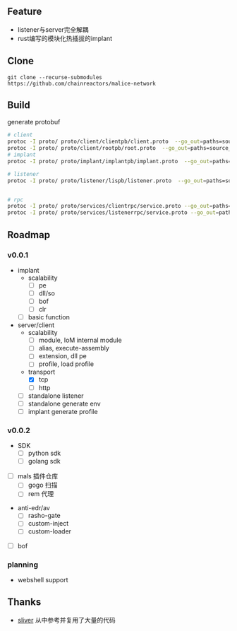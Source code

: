 
## Feature

* listener与server完全解耦
* rust编写的模块化热插拔的implant


## Clone

`git clone --recurse-submodules https://github.com/chainreactors/malice-network`

## Build

generate protobuf

```bash
# client
protoc -I proto/ proto/client/clientpb/client.proto  --go_out=paths=source_relative:proto/
protoc -I proto/ proto/client/rootpb/root.proto  --go_out=paths=source_relative:proto/
# implant
protoc -I proto/ proto/implant/implantpb/implant.proto  --go_out=paths=source_relative:proto/
```

``` bash
# listener
protoc -I proto/ proto/listener/lispb/listener.proto  --go_out=paths=source_relative:proto/


# rpc
protoc -I proto/ proto/services/clientrpc/service.proto --go_out=paths=source_relative:proto/ --go-grpc_out=paths=source_relative:proto/
protoc -I proto/ proto/services/listenerrpc/service.proto --go_out=paths=source_relative:proto/ --go-grpc_out=paths=source_relative:proto/
```


## Roadmap

### v0.0.1

- implant
  - scalability
    - [ ] pe
    - [ ] dll/so
    - [ ] bof
    - [ ] clr
  - [ ] basic function

- server/client
  - scalability
    - [ ] module, IoM internal module
    - [ ] alias, execute-assembly
    - [ ] extension, dll pe
    - [ ] profile, load profile
  - transport
    - [x] tcp
    - [ ] http
  - [ ] standalone listener
  - [ ] standalone generate env
  - [ ] implant generate profile

### v0.0.2

- SDK
  - [ ] python sdk
  - [ ] golang sdk
- [ ] mals 插件仓库
  - [ ] gogo 扫描
  - [ ] rem 代理
- anti-edr/av
  - [ ] rasho-gate
  - [ ] custom-inject
  - [ ] custom-loader
- [ ] bof
### planning

- webshell support

## Thanks 

- [sliver](https://github.com/BishopFox/sliver) 从中参考并复用了大量的代码